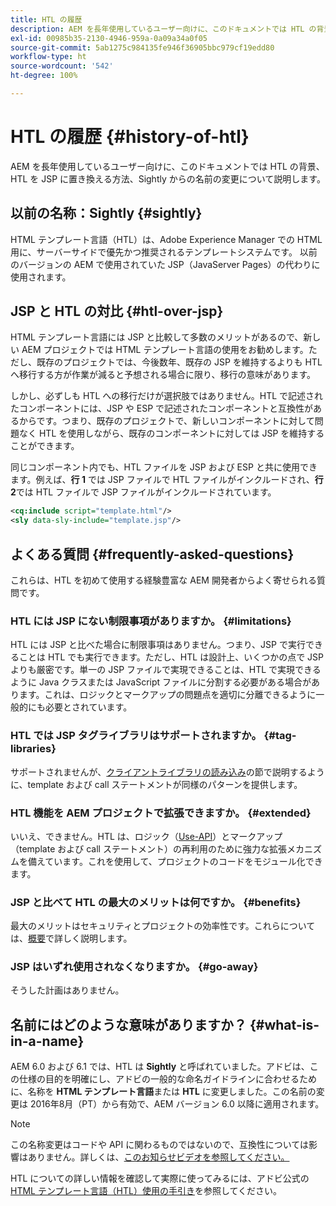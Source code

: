 ```yaml
---
title: HTL の履歴
description: AEM を長年使用しているユーザー向けに、このドキュメントでは HTL の背景、HTL を JSP に置き換える方法、Sightly からの名前の変更について説明します。
exl-id: 00985b35-2130-4946-959a-0a09a34a0f05
source-git-commit: 5ab1275c984135fe946f36905bbc979cf19edd80
workflow-type: ht
source-wordcount: '542'
ht-degree: 100%

---
```



# HTL の履歴 {#history-of-htl}

AEM を長年使用しているユーザー向けに、このドキュメントでは HTL の背景、HTL を JSP に置き換える方法、Sightly からの名前の変更について説明します。

## 以前の名称：Sightly {#sightly}

HTML テンプレート言語（HTL）は、Adobe Experience Manager での HTML 用に、サーバーサイドで優先かつ推奨されるテンプレートシステムです。 以前のバージョンの AEM で使用されていた JSP（JavaServer Pages）の代わりに使用されます。

## JSP と HTL の対比 {#htl-over-jsp}

HTML テンプレート言語には JSP と比較して多数のメリットがあるので、新しい AEM プロジェクトでは HTML テンプレート言語の使用をお勧めします。ただし、既存のプロジェクトでは、今後数年、既存の JSP を維持するよりも HTL へ移行する方が作業が減ると予想される場合に限り、移行の意味があります。

しかし、必ずしも HTL への移行だけが選択肢ではありません。HTL で記述されたコンポーネントには、JSP や ESP で記述されたコンポーネントと互換性があるからです。つまり、既存のプロジェクトで、新しいコンポーネントに対して問題なく HTL を使用しながら、既存のコンポーネントに対しては JSP を維持することができます。

同じコンポーネント内でも、HTL ファイルを JSP および ESP と共に使用できます。例えば、**行 1** では JSP ファイルで HTL ファイルがインクルードされ、**行 2**&#x200B;では HTL ファイルで JSP ファイルがインクルードされています。

```xml
<cq:include script="template.html"/>
<sly data-sly-include="template.jsp"/>
```

## よくある質問 {#frequently-asked-questions}

これらは、HTL を初めて使用する経験豊富な AEM 開発者からよく寄せられる質問です。

### HTL には JSP にない制限事項がありますか。 {#limitations}

HTL には JSP と比べた場合に制限事項はありません。つまり、JSP で実行できることは HTL でも実行できます。ただし、HTL は設計上、いくつかの点で JSP よりも厳密です。単一の JSP ファイルで実現できることは、HTL で実現できるように Java クラスまたは JavaScript ファイルに分割する必要がある場合があります。これは、ロジックとマークアップの問題点を適切に分離できるように一般的にも必要とされています。

### HTL では JSP タグライブラリはサポートされますか。 {#tag-libraries}

サポートされませんが、[クライアントライブラリの読み込み](getting-started.md#loading-client-libraries)の節で説明するように、template および call ステートメントが同様のパターンを提供します。

### HTL 機能を AEM プロジェクトで拡張できますか。 {#extended}

いいえ、できません。HTL は、ロジック（[Use-API](#use-api-for-accessing-logic)）とマークアップ（template および call ステートメント）の再利用のために強力な拡張メカニズムを備えています。これを使用して、プロジェクトのコードをモジュール化できます。

### JSP と比べて HTL の最大のメリットは何ですか。 {#benefits}

最大のメリットはセキュリティとプロジェクトの効率性です。これらについては、[概要](overview.md)で詳しく説明します。

### JSP はいずれ使用されなくなりますか。 {#go-away}

そうした計画はありません。

## 名前にはどのような意味がありますか？ {#what-is-in-a-name}

AEM 6.0 および 6.1 では、HTL は **Sightly** と呼ばれていました。アドビは、この仕様の目的を明確にし、アドビの一般的な命名ガイドラインに合わせるために、名称を **HTML テンプレート言語**&#x200B;または **HTL** に変更しました。この名前の変更は 2016年8月（PT）から有効で、AEM バージョン 6.0 以降に適用されます。

>[!NOTE]
>
>この名称変更はコードや API に関わるものではないので、互換性については影響はありません。詳しくは、[このお知らせビデオを参照してください。](https://helpx.adobe.com/jp/experience-manager/how-to/announce-htl.html)

HTL についての詳しい情報を確認して実際に使ってみるには、アドビ公式の [HTML テンプレート言語（HTL）使用の手引き](overview.md)を参照してください。
